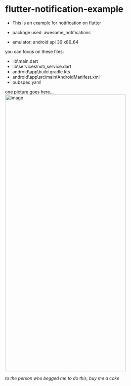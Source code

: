 # flutter-notification-example
- This is an example for notification on flutter

- package used: awesome_notifications
- emulator: android api 36 x86_64

you can focus on these files:
- lib\main.dart
- lib\services\noti_service.dart
- android\app\build.gradle.kts
- android\app\src\main\AndroidManifest.xml
- pubspec.yaml

one picture goes here...
<img width="390" height="895" alt="image" src="https://github.com/user-attachments/assets/f8461ec4-f6d0-4c59-9ff1-02118f1abb44" />


*to the person who begged me to do this, buy me a coke*
